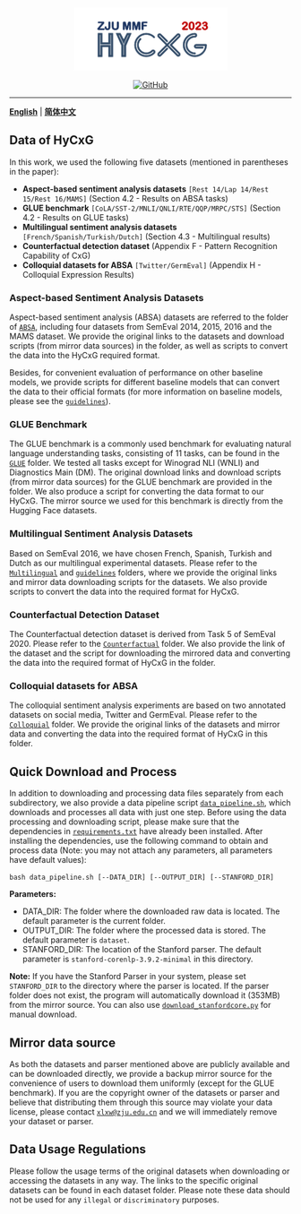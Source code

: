 <p align="center" >
    <a href="https://github.com/xlxwalex/HyCxG/tree/main/data">
    <br>
    <img src="https://github.com/xlxwalex/HyCxG/blob/main/figures/sub-logo.png" width="275"/>
    <br>
    </a>
</p>
<p align="center">
    <a href="https://github.com/xlxwalex/HyCxG/blob/main/LICENSE">
        <img alt="GitHub" src="https://img.shields.io/github/license/xlxwalex/HyCxG.svg?color=blue&style=flat-square">
    </a>
</p>

---

[**English**](https://github.com/xlxwalex/HyCxG/tree/main/data) | [**简体中文**](https://github.com/xlxwalex/HyCxG/tree/main/data/README_ZH.md)

## Data of HyCxG
In this work, we used the following five datasets (mentioned in parentheses in the paper):
 + **Aspect-based sentiment analysis datasets** `[Rest 14/Lap 14/Rest 15/Rest 16/MAMS]` (Section 4.2 - Results on ABSA tasks)
 + **GLUE benchmark** `[CoLA/SST-2/MNLI/QNLI/RTE/QQP/MRPC/STS]` (Section 4.2 - Results on GLUE tasks)
 + **Multilingual sentiment analysis datasets** `[French/Spanish/Turkish/Dutch]` (Section 4.3 - Multilingual results)
 + **Counterfactual detection dataset** (Appendix F - Pattern Recognition Capability of CxG)
 + **Colloquial datasets for ABSA** `[Twitter/GermEval]` (Appendix H - Colloquial Expression Results)

### Aspect-based Sentiment Analysis Datasets
Aspect-based sentiment analysis (ABSA) datasets are referred to the folder of [`ABSA`](https://github.com/xlxwalex/HyCxG/tree/main/data/ABSA), including four datasets from SemEval 2014, 2015, 2016 and the MAMS dataset. We provide the original links to the datasets and download scripts (from mirror data sources) in the folder, as well as scripts to convert the data into the HyCxG required format.

Besides, for convenient evaluation of performance on other baseline models, we provide scripts for different baseline models that can convert the data to their official formats (for more information on baseline models, please see the [`guidelines`](https://github.com/xlxwalex/HyCxG/tree/main/guidelines)).

### GLUE Benchmark
The GLUE benchmark is a commonly used benchmark for evaluating natural language understanding tasks, consisting of 11 tasks, can be found in the [`GLUE`](https://github.com/xlxwalex/HyCxG/tree/main/data/GLUE) folder. We tested all tasks except for Winograd NLI (WNLI) and Diagnostics Main (DM). The original download links and download scripts (from mirror data sources) for the GLUE benchmark are provided in the folder. We also produce a script for converting the data format to our HyCxG. The mirror source we used for this benchmark is directly from the Hugging Face datasets.

### Multilingual Sentiment Analysis Datasets
Based on SemEval 2016, we have chosen French, Spanish, Turkish and Dutch as our multilingual experimental datasets. Please refer to the [`Multilingual`](https://github.com/xlxwalex/HyCxG/tree/main/data/Multilingual) and [`guidelines`](https://github.com/xlxwalex/HyCxG/tree/main/guidelines) folders, where we provide the original links and mirror data downloading scripts for the datasets. We also provide scripts to convert the data into the required format for HyCxG.

### Counterfactual Detection Dataset
The Counterfactual detection dataset is derived from Task 5 of SemEval 2020. Please refer to the [`Counterfactual`](https://github.com/xlxwalex/HyCxG/tree/main/data/Counterfactual) folder. We also provide the link of the dataset and the script for downloading the mirrored data and converting the data into the required format of HyCxG in the folder.

### Colloquial datasets for ABSA
The colloquial sentiment analysis experiments are based on two annotated datasets on social media, Twitter and GermEval. Please refer to the [`Colloquial`](https://github.com/xlxwalex/HyCxG/tree/main/data/Colloquial) folder. We provide the original links of the datasets and mirror data and converting the data into the required format of HyCxG in this folder.

## Quick Download and Process
In addition to downloading and processing data files separately from each subdirectory, we also provide a data pipeline script [`data_pipeline.sh`](https://github.com/xlxwalex/HyCxG/tree/main/data/data_pipeline.sh), which downloads and processes all data with just one step. Before using the data processing and downloading script, please make sure that the dependencies in [`requirements.txt`](https://github.com/xlxwalex/HyCxG/blob/main/requirements.txt) have already been installed. After installing the dependencies, use the following command to obtain and process data (Note: you may not attach any parameters, all parameters have default values):
```shell
bash data_pipeline.sh [--DATA_DIR] [--OUTPUT_DIR] [--STANFORD_DIR]
```
**Parameters:**
+ DATA_DIR: The folder where the downloaded raw data is located. The default parameter is the current folder.
+ OUTPUT_DIR: The folder where the processed data is stored. The default parameter is `dataset`.
+ STANFORD_DIR: The location of the Stanford parser. The default parameter is `stanford-corenlp-3.9.2-minimal` in this directory.

**Note:** If you have the Stanford Parser in your system, please set `STANFORD_DIR` to the directory where the parser is located. If the parser folder does not exist, the program will automatically download it (353MB) from the mirror source. You can also use [`download_stanfordcore.py`](https://github.com/xlxwalex/HyCxG/tree/main/data/download_stanfordcore.py) for manual download.

## Mirror data source
As both the datasets and parser mentioned above are publicly available and can be downloaded directly, we provide a backup mirror source for the convenience of users to download them uniformly (except for the GLUE benchmark). If you are the copyright owner of the datasets or parser and believe that distributing them through this source may violate your data license, please contact [`xlxw@zju.edu.cn`](mailto:xlxw@zju.edu.cn) and we will immediately remove your dataset or parser.

## Data Usage Regulations
Please follow the usage terms of the original datasets when downloading or accessing the datasets in any way. The links to the specific original datasets can be found in each dataset folder. Please note these data should not be used for any `illegal` or `discriminatory` purposes.